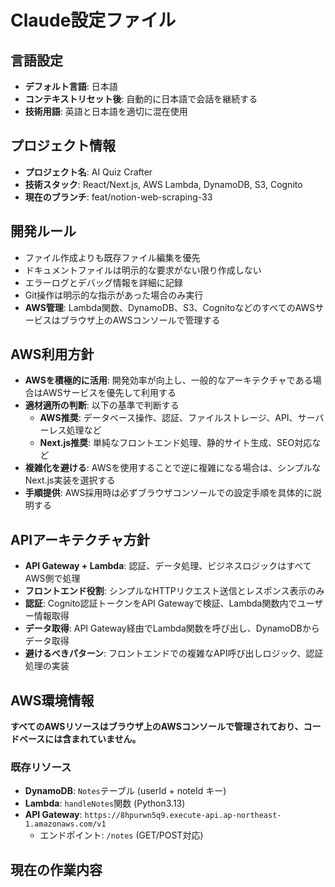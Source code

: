 # Claude設定ファイル

## 言語設定

- **デフォルト言語**: 日本語
- **コンテキストリセット後**: 自動的に日本語で会話を継続する
- **技術用語**: 英語と日本語を適切に混在使用

## プロジェクト情報

- **プロジェクト名**: AI Quiz Crafter
- **技術スタック**: React/Next.js, AWS Lambda, DynamoDB, S3, Cognito
- **現在のブランチ**: feat/notion-web-scraping-33

## 開発ルール

- ファイル作成よりも既存ファイル編集を優先
- ドキュメントファイルは明示的な要求がない限り作成しない
- エラーログとデバッグ情報を詳細に記録
- Git操作は明示的な指示があった場合のみ実行
- **AWS管理**: Lambda関数、DynamoDB、S3、CognitoなどのすべてのAWSサービスはブラウザ上のAWSコンソールで管理する

## AWS利用方針

- **AWSを積極的に活用**: 開発効率が向上し、一般的なアーキテクチャである場合はAWSサービスを優先して利用する
- **適材適所の判断**: 以下の基準で判断する
  - **AWS推奨**: データベース操作、認証、ファイルストレージ、API、サーバーレス処理など
  - **Next.js推奨**: 単純なフロントエンド処理、静的サイト生成、SEO対応など
- **複雑化を避ける**: AWSを使用することで逆に複雑になる場合は、シンプルなNext.js実装を選択する
- **手順提供**: AWS採用時は必ずブラウザコンソールでの設定手順を具体的に説明する

## APIアーキテクチャ方針

- **API Gateway + Lambda**: 認証、データ処理、ビジネスロジックはすべてAWS側で処理
- **フロントエンド役割**: シンプルなHTTPリクエスト送信とレスポンス表示のみ
- **認証**: Cognito認証トークンをAPI Gatewayで検証、Lambda関数内でユーザー情報取得
- **データ取得**: API Gateway経由でLambda関数を呼び出し、DynamoDBからデータ取得
- **避けるべきパターン**: フロントエンドでの複雑なAPI呼び出しロジック、認証処理の実装

## AWS環境情報

**すべてのAWSリソースはブラウザ上のAWSコンソールで管理されており、コードベースには含まれていません。**

### 既存リソース
- **DynamoDB**: `Notes`テーブル (userId + noteId キー)
- **Lambda**: `handleNotes`関数 (Python3.13)
- **API Gateway**: `https://8hpurwn5q9.execute-api.ap-northeast-1.amazonaws.com/v1`
  - エンドポイント: `/notes` (GET/POST対応)

## 現在の作業内容
